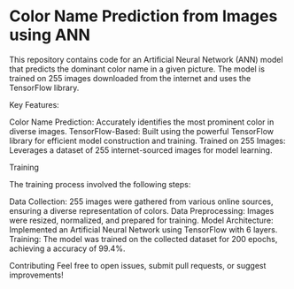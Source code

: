 
# Color Name Prediction from Images using ANN

This repository contains code for an Artificial Neural Network (ANN) model that predicts the dominant color name in a given picture. 
The model is trained on 255 images downloaded from the internet and uses the TensorFlow library.

Key Features:

Color Name Prediction: Accurately identifies the most prominent color in diverse images.
TensorFlow-Based: Built using the powerful TensorFlow library for efficient model construction and training.
Trained on 255 Images: Leverages a dataset of 255 internet-sourced images for model learning.

Training

The training process involved the following steps:

Data Collection: 255 images were gathered from various online sources, ensuring a diverse representation of colors.
Data Preprocessing: Images were resized, normalized, and prepared for training.
Model Architecture: Implemented an Artificial Neural Network using TensorFlow with 6 layers.
Training: The model was trained on the collected dataset for 200 epochs, achieving a accuracy of 99.4%.

Contributing
Feel free to open issues, submit pull requests, or suggest improvements!
